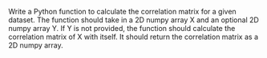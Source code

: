 Write a Python function to calculate the correlation matrix for a given dataset. The function should take in a 2D numpy array X and an optional 2D numpy array Y. If Y is not provided, the function should calculate the correlation matrix of X with itself. It should return the correlation matrix as a 2D numpy array.
